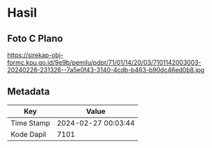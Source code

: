 # Hasil

## Foto C Plano

https://sirekap-obj-formc.kpu.go.id/9e9b/pemilu/pdpr/71/01/14/20/03/7101142003003-20240226-231326--7a5e0f43-3140-4cdb-b463-b90dc46ed0b8.jpg


## Metadata

| Key        | Value               |
| ---------- | ------------------- |
| Time Stamp | 2024-02-27 00:03:44 |
| Kode Dapil | 7101                |



